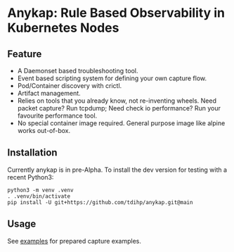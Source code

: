 Anykap: Rule Based Observability in Kubernetes Nodes
====================================================

Feature
-------

* A Daemonset based troubleshooting tool. 
* Event based scripting system for defining your own capture flow.
* Pod/Container discovery with crictl.
* Artifact management.
* Relies on tools that you already know, not re-inventing wheels.
  Need packet capture? Run tcpdump;
  Need check io performance? Run your favourite performance tool.
* No special container image required. General purpose image like alpine works
  out-of-box.

Installation
------------

Currently anykap is in pre-Alpha. To install the dev version for testing with a 
recent Python3:

``` shell
python3 -m venv .venv
. .venv/bin/activate
pip install -U git+https://github.com/tdihp/anykap.git@main
```


Usage
-----

See [examples](./examples) for prepared capture examples.

